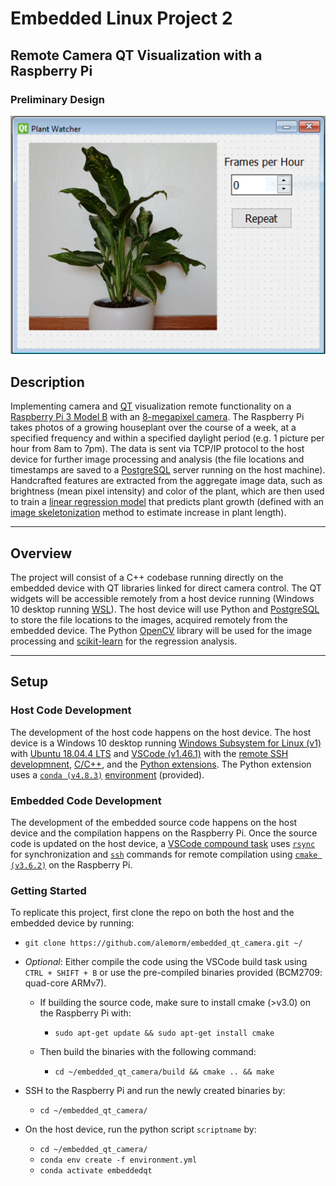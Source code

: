 # Embedded Linux Project 2

## Remote Camera QT Visualization with a Raspberry Pi

### Preliminary Design

![Sample QT Window][sampleqt]

## Description

Implementing camera and [QT] visualization remote functionality on a [Raspberry Pi 3 Model B][raspberrypi] with an [8-megapixel camera][picamera]. The Raspberry Pi takes photos of a growing houseplant over the course of a week, at a specified frequency and within a specified daylight period (e.g. 1 picture per hour from 8am to 7pm). The data is sent via TCP/IP protocol to the host device for further image processing and analysis (the file locations and timestamps are saved to a [PostgreSQL] server running on the host machine). Handcrafted features are extracted from the aggregate image data, such as brightness (mean pixel intensity) and color of the plant, which are then used to train a [linear regression model][linreg] that predicts plant growth (defined with an [image skeletonization][imageskel] method to estimate increase in plant length).

---

## Overview

The project will consist of a C++ codebase running directly on the embedded device with QT libraries linked for direct camera control. The QT widgets will be accessible remotely from a host device running (Windows 10 desktop running [WSL]). The host device will use Python and [PostgreSQL] to store the file locations to the images, acquired remotely from the embedded device. The Python [OpenCV] library will be used for the image processing and [scikit-learn] for the regression analysis.

---

## Setup

### Host Code Development

The development of the host code happens on the host device. The host device is a Windows 10 desktop running [Windows Subsystem for Linux (v1)][wsl] with [Ubuntu 18.04.4 LTS][ubuntu] and [VSCode (v1.46.1)][vscode] with the [remote SSH developmnent][sshext], [C/C++][c++], and the [Python extensions][pythonext]. The Python extension uses a [`conda (v4.8.3)`][conda] [environment] (provided).

### Embedded Code Development

The development of the embedded source code happens on the host device and the compilation happens on the Raspberry Pi.  Once the source code is updated on the host device, a [VSCode compound task][vstasks] uses [`rsync`] for synchronization and [`ssh`] commands for remote compilation using [`cmake (v3.6.2)`][cmake] on the Raspberry Pi.

### Getting Started

To replicate this project, first clone the repo on both the host and the embedded device by running:

- `git clone https://github.com/alemorm/embedded_qt_camera.git ~/`

- *Optional*: Either compile the code using the VSCode build task using `CTRL + SHIFT + B` or use the pre-compiled binaries provided (BCM2709: quad-core ARMv7).
  
  - If building the source code, make sure to install cmake (>v3.0) on the Raspberry Pi with:

    - `sudo apt-get update && sudo apt-get install cmake`
  
  - Then build the binaries with the following command:
  
    - `cd ~/embedded_qt_camera/build && cmake .. && make`

- SSH to the Raspberry Pi and run the newly created binaries by:

  - `cd ~/embedded_qt_camera/`

- On the host device, run the python script `scriptname` by:

  - `cd ~/embedded_qt_camera/`
  - `conda env create -f environment.yml`
  - `conda activate embeddedqt`

<!-- Links -->
[sampleqt]: img/sampleqtwindow.png
[qt]: https://www.qt.io/product/ui-design-tools
[raspberrypi]: https://www.raspberrypi.org/products/raspberry-pi-3-model-b/
[picamera]: https://www.raspberrypi.org/products/camera-module-v2/
[influxdb]: https://docs.influxdata.com/influxdb/v1.8/introduction/install/
[linreg]: https://en.wikipedia.org/wiki/Linear_regression
[imageskel]: https://en.wikipedia.org/wiki/Morphological_skeleton
[postgresql]: https://www.postgresql.org/about/
[opencv]: https://opencv.org/about/
[scikit-learn]: https://scikit-learn.org/stable/
[vstasks]: .vscode/tasks.json
[cmake]: https://cmake.org/cmake/help/latest/guide/tutorial/index.html
[`ssh`]: https://www.digitalocean.com/community/tutorials/ssh-essentials-working-with-ssh-servers-clients-and-keys
[`rsync`]: https://www.digitalocean.com/community/tutorials/how-to-use-rsync-to-sync-local-and-remote-directories-on-a-vps
[wsl]: https://docs.microsoft.com/en-us/windows/wsl/install-win10
[ubuntu]: https://www.microsoft.com/en-us/p/ubuntu-1804-lts/9n9tngvndl3q
[vscode]: https://code.visualstudio.com/
[sshext]: https://code.visualstudio.com/docs/remote/ssh
[c++]: https://code.visualstudio.com/docs/languages/cpp
[pythonext]: https://code.visualstudio.com/docs/python/python-tutorial
[conda]: https://docs.conda.io/en/latest/miniconda.html
[environment]: environment.yml
